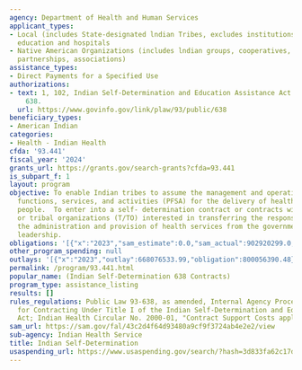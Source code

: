 ```yaml
---
agency: Department of Health and Human Services
applicant_types:
- Local (includes State-designated lndian Tribes, excludes institutions of higher
  education and hospitals
- Native American Organizations (includes lndian groups, cooperatives, corporations,
  partnerships, associations)
assistance_types:
- Direct Payments for a Specified Use
authorizations:
- text: 1, 102, Indian Self-Determination and Education Assistance Act. Pub. L. 93,
    638.
  url: https://www.govinfo.gov/link/plaw/93/public/638
beneficiary_types:
- American Indian
categories:
- Health - Indian Health
cfda: '93.441'
fiscal_year: '2024'
grants_url: https://grants.gov/search-grants?cfda=93.441
is_subpart_f: 1
layout: program
objective: To enable Indian tribes to assume the management and operation of programs,
  functions, services, and activities (PFSA) for the delivery of health care to Indian
  people.  To enter into a self- determination contract or contracts with Indian tribes
  or tribal organizations (T/TO) interested in transferring the responsibility for
  the administration and provision of health services from the government to tribal
  leadership.
obligations: '[{"x":"2023","sam_estimate":0.0,"sam_actual":902920299.0,"usa_spending_actual":891656294.37},{"x":"2024","sam_estimate":0.0,"sam_actual":883199337.0,"usa_spending_actual":1023602471.41},{"x":"2025","sam_estimate":0.0,"sam_actual":971519271.0,"usa_spending_actual":0.0}]'
other_program_spending: null
outlays: '[{"x":"2023","outlay":668076533.99,"obligation":800056390.48},{"x":"2024","outlay":230210050.0,"obligation":235536161.0},{"x":"2025","outlay":0.0,"obligation":0.0}]'
permalink: /program/93.441.html
popular_name: (Indian Self-Determination 638 Contracts)
program_type: assistance_listing
results: []
rules_regulations: Public Law 93-638, as amended, Internal Agency Procedures Manual
  for Contracting Under Title I of the Indian Self-Determination and Education Assistance
  Act; Indian Health Circular No. 2000-01, "Contract Support Costs apply."
sam_url: https://sam.gov/fal/43c2d4f64d93480a9cf9f3724ab4e2e2/view
sub-agency: Indian Health Service
title: Indian Self-Determination
usaspending_url: https://www.usaspending.gov/search/?hash=3d833fa62c17dca59bb141585501c0cb
---
```

